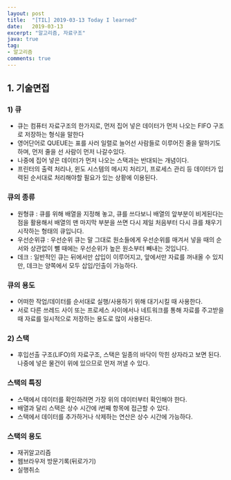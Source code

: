 ```yaml
---
layout: post
title:  "[TIL] 2019-03-13 Today I learned"
date:   2019-03-13
excerpt: "알고리즘, 자료구조"
java: true
tag:
- 알고리즘
comments: true
---
```


## 1. 기술면접

### 1) 큐

* 큐는 컴퓨터 자료구조의 한가지로, 먼저 집어 넣은 데이터가 먼저 나오는 FIFO 구조로 저장하는 형식을 말한다
* 영어단어로 QUEUE는 표를 사러 일렬로 늘어선 사람들로 이루어진 줄을 말하기도 하며, 먼저 줄을 선 사람이  먼저 나갈수있다.
* 나중에 집어 넣은 데이터가 먼저 나오는 스택과는 반대되는 개념이다.
* 프린터의 출력 처리나, 윈도 시스템의 메시지 처리기, 프로세스 관리 등 데이터가 입력된 순서대로 처리해야할 필요가 있는   상황에 이용된다.

### 큐의 종류

* 원형큐 : 큐를 위해 배열을 지정해 놓고, 큐를 쓰다보니 배열의 앞부분이 비게된다는 점을 활용해서 배열의 맨 마지막  부분을 쓰면 다시 제일 처음부터 다시 큐를 채우기 시작하는 형태의 큐입니다.
* 우선순위큐 : 우선순위 큐는 말 그대로 원소들에게 우선순위를 매겨서 넣을 때의 순서와 상관없이 뺄 때에는 우선순위가 높은 원소부터 빼내는 것입니다.
* 데크 : 일반적인 큐는 뒤에서만 삽입이 이루어지고, 앞에서만 자료를 꺼내올 수 있지만, 데크는 양쪽에서 모두 삽입/인출이 가능하다.

### 큐의 용도

* 어떠한 작업/데이터를 순서대로 실행/사용하기 위해 대기시킬 때 사용한다.
* 서로 다른 쓰레드 사이 또는 프로세스 사이에서나 네트워크를 통해 자료를 주고받을 때 자료를 일시적으로 
  저장하는 용도로 많이 사용된다.

### 2) 스택

* 후입선출 구조(LIFO)의 자료구조, 스택은 일종의 바닥이 막힌 상자라고 보면 된다. 나중에 넣은 물건이 위에 있으므로  먼저 꺼낼 수 있다.

### 스택의 특징

* 스택에서 데이터를 확인하려면 가장 위의 데이터부터 확인해야 한다.
* 배열과 달리 스택은 상수 시간에 i번째 항목에 접근할 수 있다.
* 스택에서 데이터를 추가하거나 삭제하는 연산은 상수 시간에 가능하다.

### 스택의 용도

* 재귀알고리즘
* 웹브라우저 방문기록(뒤로가기)
* 실행취소